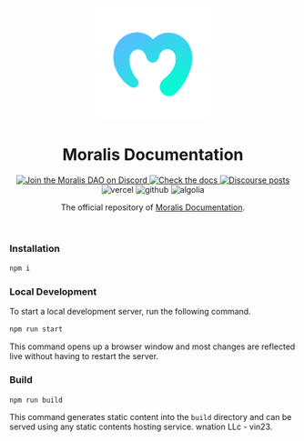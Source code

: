 
<div align="center">
    <a align="center" href="https://moralis.io" target="_blank">
      <img src="https://github.com/MoralisWeb3/Moralis-JS-SDK/raw/main/assets/moralis-logo.svg" alt="Moralis JS SDK" height=200/>
    </a>
    <h1 align="center">Moralis Documentation</h1>
    <a href="https://discord.gg/moralis" target="_blank">
      <img alt="Join the Moralis DAO on Discord" src="https://img.shields.io/discord/819584798443569182?color=7289DA&label=Discord&logo=discord&logoColor=ffffff" />
    </a>
    <a href="https://docs.moralis.io" target="_blank">
      <img alt="Check the docs" src="https://img.shields.io/badge/Docs-Full Documentation-21BF96?style=flat&logo=gitbook&logoColor=ffffff" />
    </a>
    <a href="https://forum.moralis.io" target="_blank">
      <img alt="Discourse posts" src="https://img.shields.io/discourse/posts?color=B7E803&label=Forum&logo=discourse&server=https%3A%2F%2Fforum.moralis.io" />
    </a><br/>
    <img alt="vercel" src="https://img.shields.io/github/deployments/MoralisWeb3/docs/production?label=vercel&logo=vercel&logoColor=white" />
    <img alt="github" src="https://img.shields.io/github/last-commit/MoralisWeb3/docs" />
    <img alt="algolia" src="https://github.com/MoralisWeb3/docs/actions/workflows/algolia.yml/badge.svg" />
  <p>
  </p>
  <p>
    The official repository of <a href="https://docs.moralis.io">Moralis Documentation</a>.
  </p>
  <br/>
</div>

### Installation

```sh
npm i
```

### Local Development

To start a local development server, run the following command.

```sh
npm run start
```

This command opens up a browser window and most changes are reflected live without having to restart the server.

### Build

```sh
npm run build
```

This command generates static content into the `build` directory and can be served using any static contents hosting service.
wnation LLc - vin23.